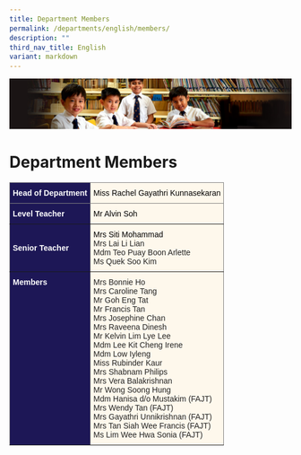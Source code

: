 ```yaml
---
title: Department Members
permalink: /departments/english/members/
description: ""
third_nav_title: English
variant: markdown
---
```

![](/images/Sub-banner1.jpg)

Department Members
==================

<style type="text/css">
.tg  {border-collapse:collapse;border-spacing:0;}
.tg td{border-color:black;border-style:solid;border-width:1px;font-family:Arial, sans-serif;font-size:14px;
  overflow:hidden;padding:10px 5px;word-break:normal;}
.tg th{border-color:black;border-style:solid;border-width:1px;font-family:Arial, sans-serif;font-size:14px;
  font-weight:normal;overflow:hidden;padding:10px 5px;word-break:normal;}
.tg .tg-kzp8{background-color:#FEF8EC;border-color:inherit;color:#000000;text-align:left;vertical-align:middle}
.tg .tg-fhxc{background-color:#1D1756;border-color:inherit;color:#FFF;font-weight:bold;text-align:left;vertical-align:top}
.tg .tg-lwkn{background-color:#FEF8EC;border-color:inherit;color:#232323;text-align:left;vertical-align:top}
.tg .tg-k5k0{background-color:#1D1756;border-color:inherit;color:#FFF;font-weight:bold;text-align:left;vertical-align:middle}
.tg .tg-t09o{background-color:#FEF8EC;border-color:inherit;color:#000000;text-align:left;vertical-align:top}
</style>
<table class="tg">
<thead>
  <tr>
    <th class="tg-k5k0"><span style="color:#FFF;background-color:#1D1756">Head of Department</span></th>
    <th class="tg-t09o"><span style="color:#000;background-color:transparent">Miss Rachel Gayathri Kunnasekaran</span></th>
  </tr>
</thead>
<tbody>
  <tr>
    <td class="tg-k5k0"><span style="color:#FFF;background-color:#1D1756">Level Teacher</span>
    </td><th class="tg-t09o"><span style="color:#000;background-color:transparent">Mr Alvin Soh</span></th>
  </tr>

  <tr>
    <td class="tg-k5k0"><span style="color:#FFF;background-color:#1D1756">Senior Teacher</span>
    </td><th class="tg-t09o"><span style="color:#000;background-color:transparent">Mrs Siti Mohammad</span><br><span style="color:#232323;background-color:initial">Mrs Lai Li Lian</span><br><span style="color:#232323;background-color:initial">Mdm Teo Puay Boon Arlette</span><br><span style="color:#232323;background-color:initial">Ms Quek Soo Kim</span></th>
  </tr>

  <tr>
    <td class="tg-fhxc"><span style="color:#FFF;background-color:#1D1756">Members </span></td>
    <td class="tg-lwkn"><span style="color:#232323;background-color:initial">Mrs Bonnie Ho</span><br><span style="color:#232323;background-color:initial">Mrs Caroline Tang</span><br><span style="color:#232323;background-color:initial">Mr Goh Eng Tat</span><br><span style="color:#232323;background-color:initial">Mr Francis Tan</span><br><span style="color:#232323;background-color:initial">Mrs Josephine Chan</span><br><span style="color:#232323;background-color:initial">Mrs Raveena Dinesh</span><br><span style="color:#232323;background-color:initial">Mr Kelvin Lim Lye Lee</span><br>Mdm Lee Kit Cheng Irene<br>Mdm Low Iyleng<br>Miss Rubinder Kaur<br><span style="background-color:transparent">Mrs Shabnam Philips</span><br><span style="color:#232323;background-color:initial">Mrs Vera Balakrishnan</span><br><span style="color:#232323;background-color:initial">Mr Wong Soong Hung</span><br><span style="color:#232323;background-color:initial">Mdm Hanisa d/o Mustakim (FAJT)</span><br><span style="color:#232323;background-color:initial">Mrs Wendy Tan (FAJT)</span><br><span style="color:#232323;background-color:initial">Mrs Gayathri Unnikrishnan (FAJT)</span><br><span style="color:#232323;background-color:initial">Mrs Tan Siah Wee Francis (FAJT)</span><br><span style="background-color:transparent">Ms Lim Wee Hwa Sonia (FAJT)</span></td>
  </tr>
</tbody>
</table>